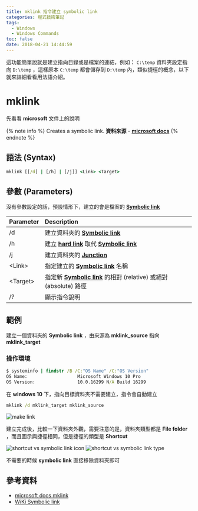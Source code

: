 ```yaml
---
title: mklink 指令建立 symbolic link
categories: 程式技術筆記
tags:
  - Windows
  - Windows Commands
toc: false
date: 2018-04-21 14:44:59
---
```



這功能簡單說就是建立指向目錄或是檔案的連結，例如： `C:\temp` 資料夾設定指向 `D:\temp` ，這樣原本 `C:\temp` 都會儲存到 `D:\temp` 內，類似捷徑的概念<!-- more -->，以下就來詳細看看用法語介紹。

# mklink

先看看 **microsoft** 文件上的說明

{% note info %}
Creates a symbolic link.
**資料來源** - [**microsoft docs**](https://docs.microsoft.com/en-us/windows-server/administration/windows-commands/mklink)
{% endnote %}

## 語法 (Syntax)

``` cmd
mklink [[/d] | [/h] | [/j]] <Link> <Target>
```

## 參數 (Parameters)

沒有參數設定的話，預設情形下，建立的會是檔案的 [**Symbolic link**][2]

|Parameter|Description|
|:---|:---|
|/d|建立資料夾的 [**Symbolic link**][2]|
|/h|建立 [**hard link**][4] 取代 [**Symbolic link**][2]|
|/j|建立資料夾的 [**Junction**][3]|
|&lt;Link&gt;|指定建立的 [**Symbolic link**][2] 名稱|
|&lt;Target&gt;|指定新 [**Symbolic link**][2] 的相對 (relative) 或絕對 (absolute) 路徑|
|/?|顯示指令說明|

## 範例

建立一個資料夾的 **Symbolic link** ，由來源為 **mklink_source** 指向 **mklink_target**

### 操作環境

``` cmd
$ systeminfo | findstr /B /C:"OS Name" /C:"OS Version"
OS Name:                   Microsoft Windows 10 Pro
OS Version:                10.0.16299 N/A Build 16299
```

在 **windows 10** 下，指向目標資料夾不需要建立，指令會自動建立

``` cmd
mklink /d mklink_target mklink_source
```

![make link](https://lh3.googleusercontent.com/-chmKATkbxi3yrxskTOnQwpD6ZclKjnzUW1V9zlUPCvCtg-UZdwd0cJ6EJvXi3oYToEOV_LC49IkEdFkCwa6eDGZu5gYrTyteokDAcHWVUdJNmKE8uSWRp1d9er06vP0pCuzM2ZYxQWvnDAwHlsAFXWtGLV4lBOUkqb468GEFDtp94pgSLh-gpKID7VtUwDuk7KltG5Dlm-SGJwlvpTuJmowkNnZ093erJ2QBmr2PiIiWXmXG3UkkSSZTybd44T6w_zvgNgdFlwT5HVmQ-6VbPrUP24X0eR4y3cWI4e8E7fHZxB-TfSLrJc4BOs0ARn-RgPslHhunh_ynPwgkTWpCQE-iXTN_2Armsn9-DzPj-eXbQ3GVkpgK7FV-HC6qPbLwkIrjeaR_P_m6qON7jjl0-24j3M9ziMJ2XAxV-b7NPTGtNkJGI-dMVC2iARkKBWgXvkKBbLdNJrkahOh7UeolgYl7C1w9XnYE3yCuA1vjcrHUdbv4HmljiHrx4mm9jFpqZ7LL0hc7wtddChYqqKHSBIq7xCBjaAHPlns2ZTru17Ucq1p_faCPT-nq7GbgegQspklOjNtvNJYf6UtlFTB6q2FgVYd_C532yG1cVF5gcTvA67ujEYlMBM_wRQOajMO8wj_FfMZMzi5PBRtfTY9jcnfvzV9Yqwr=w772-h98-no)

建立完成後，比較一下資料夾外觀，需要注意的是，資料夾類型都是 **File folder** ，而且圖示與捷徑相同，但是捷徑的類型是 **Shortcut**

![shortcut vs symbolic link icon](https://lh3.googleusercontent.com/p2qBzPTNpsD6XdjIkL-DIxnimkDD4nIIbKXSQxRPJheRXnA6konpltc1R9cisZiu-Ufd-XHCvU6mhJU0Ia_Us5o0SyNMFJjxrjGx8l2rEbWvaNvTxM_Dhsmet9ly2jF4ppT_qLdNDxWBoPIhwP6fMwBnyfUxYpkCma9xtlga3KNLasRjKJdZzbyf9vIX91snTroOem4rlT3eiPVfxbGKzvfRuwy0XZTyWzasiC2Asv2fnzCEC2FQ-J4Ayt42jBvtlqnRw1zV_DNqlShGxCD2GNexMUDBQnwfKEXW329xE5QWFVLfrzVctK7wGzxe2kEgHhk3WM9F7ldlTs1oa8XROJP7fI3XP6-ZAPEncYoljVsDQ83yknLYvn4SPgLY3o13VDA2qa4V3D3ERi8A7dV8tn1hwbOfKHHKFP7CIIOhG7IfnIf6T1bRlYQ4SbhCRdiEA7h0NMSCbOJhf3bjcISmM0K2UkllYnXxQzJGFMwx0bvwk9sVn1GJ7bS875xzklX7QSXLm2gth1qdlMkx-zstgAeZP4lYEWiaYIDWGW25yjP4wB0BQqnS75ajkiLJ69jOfiZQwvW8r9uj5ak-iVp1Cxn_-2ZUA8uMzdJ303-vq_8zGbRCuCtdckPv5xIq7inH-PbnUSAv2egbP5ucv4oxodP-4B0AlmwP=w626-h118-no)
![shortcut vs symbolic link type](https://lh3.googleusercontent.com/vSHAUSrxl6qKj5bEA8ecWa29juuEVeT2mVHbQEwjP_gYrj0hDEmzB1qcaT_rig2WryFzNJttlT7NDxocnmF3638tBCuyKcAcQs_AVzkfDVqIIKhbkj6qkH4Wegz0QD1WbJCW9whHmS_YGx9ZxhXOW5Ji0aMC74sDAdibxGZV1DXjIc1IJrHISJIUsJAsRxizeiiZuIlcNNadawR1QS4olMdwRiBv8ZsNVDZPJLGVBZvtl1pEs4aS-WiqzEaoWF81pvm8CA3O6HW2KlFWSr80Atnyu1cnbPc9WWydrL3sGmMFzERAAyIWl-YtQA5tJPuFqP1CHg9NMUJfWEmF3Laydbvu77AEJU7H7jthVE2yrt3-WPor9QJqnUVJ87dhXlr7AN_nyo7clD_dy_Yf-zI5gUgedj9Wip8_qxVltmblM9q_BNvey0ekzp_0WbBhUQn8h9-CcpESwttIrs0_fCubDCIvAQY8-47taagSZREK6rMTWM2V7wszIbd3m_SPma0LBfm7t04U7cj37aEy0aVGQfP4ucHFei8yrmpHPjWbbYQ8ARwArG6Nx1Avp_eHZRXoT9gzDENculii7V36nlr90Hwo0TxYnI9N4AswijOCH7p2no7mcZgTIF90Pd62SZD6NQKTNDV0sxyN6a9bFDcleYaZVLfoAGDV=w958-h514-no)

不需要的時候 **symbolic link** 直接移除資料夾即可

## 參考資料

- [microsoft docs mklink][1]
- [WiKi Symbolic link][2]

[1]: https://docs.microsoft.com/en-us/windows-server/administration/windows-commands/mklink
[2]: https://en.wikipedia.org/wiki/Symbolic_link "Symbolic link"
[3]: https://en.wikipedia.org/wiki/NTFS_junction_point
[4]: https://en.wikipedia.org/wiki/Hard_link